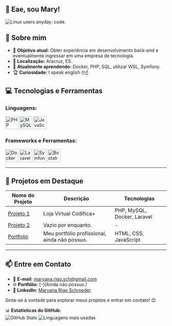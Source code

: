 ## 👋 Eae, sou Mary!
![Linux users anyday: code.](https://media.tenor.com/JFVk98vql5gAAAAM/linux-trash.gif)


## 🚀 Sobre mim

- 🎯 **Objetivo atual:** Obter experiência em desenvolvimento back-end e eventualmente ingressar em uma empresa de tecnologia.
- 📍 **Localização:** Aracruz, ES.
- 🌱 **Atualmente aprendendo:** Docker, PHP, SQL, utilizar WSL, Symfony.
- 🏆 **Curiosidade:** I speak english 🤓☝️


## 💻 Tecnologias e Ferramentas

### **Linguagens:**
<img src="https://cdn.jsdelivr.net/gh/devicons/devicon/icons/php/php-original.svg" alt="PHP" width="40" height="40"/> <img src="https://cdn.jsdelivr.net/gh/devicons/devicon/icons/mysql/mysql-original.svg" alt="MySQL" width="40" height="40"/> <img src="https://cdn.jsdelivr.net/gh/devicons/devicon/icons/javascript/javascript-original.svg" alt="JavaScript" width="40" height="40">


### **Frameworks e Ferramentas:**
<img src="https://cdn.jsdelivr.net/gh/devicons/devicon/icons/docker/docker-original.svg" alt="Docker" width="40" height="40"/> <img src="https://cdn.jsdelivr.net/gh/devicons/devicon/icons/laravel/laravel-original.svg" alt="Laravel" width="40" height="40"> <img src="https://cdn.jsdelivr.net/gh/devicons/devicon/icons/symfony/symfony-original.svg" alt="Symfony" width="40" height="40"> <img src="https://cdn.jsdelivr.net/gh/devicons/devicon/icons/bootstrap/bootstrap-original.svg" alt="Bootstrap" width="40" height="40">



---

## 📂 Projetos em Destaque

| Nome do Projeto | Descrição | Tecnologias |
|-----------------|-----------|-------------|
| [Projeto 1](https://github.com/PifferRps/LojaVirtual-Codifica2024) | Loja Virtual Codifica+ | PHP, MySQL, Docker, Laravel |
| [Projeto 2]() | Vazio por enquanto. | - |
| [Portfolio]() | Meu portfólio profissional, ainda não possuo. | HTML, CSS, JavaScript |

---

## 📫 Entre em Contato

- 💌 **E-mail:** [maryana.rigo.sch@gmail.com](mailto:maryana.rigo.sch@gmail.com)  
- 🌐 **Portfólio:** [-](Ainda não possuo.)  
- 💼 **LinkedIn:** [Maryana Rigo Schroeder](https://www.linkedin.com/in/maryana-rigo-schroeder-732384292/) 


Sinta-se à vontade para explorar meus projetos e entrar em contato! 😊


📊 **Estatísticas do GitHub:**  
![GitHub Stats](https://github-readme-stats.vercel.app/api?username=mary-rsch&show_icons=true&theme=radical)  ![Linguagens mais usadas](https://github-readme-stats.vercel.app/api/top-langs/?username=mary-rsch&layout=compact&theme=radical)  
